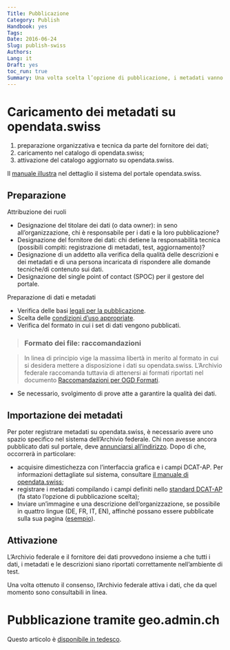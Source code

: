 ```yaml
---
Title: Pubblicazione
Category: Publish
Handbook: yes
Tags:
Date: 2016-06-24
Slug: publish-swiss
Authors:
Lang: it
Draft: yes
toc_run: true
Summary: Una volta scelta l’opzione di pubblicazione, i metadati vanno caricati su opendata.swiss seguendo le tre tappe seguenti.
---
```


# Caricamento dei metadati su opendata.swiss

1. preparazione organizzativa e tecnica da parte del fornitore dei dati;
2. caricamento nel catalogo di opendata.swiss;
3. attivazione del catalogo aggiornato su opendata.swiss.

Il [manuale illustra](/it/support/anleitung-datenpublisher) nel dettaglio il sistema del portale opendata.swiss.

## Preparazione

Attribuzione dei ruoli

- Designazione del titolare dei dati (o data owner): in seno all’organizzazione, chi è responsabile per i dati e la loro pubblicazione?
- Designazione del fornitore dei dati: chi detiene la responsabilità tecnica (possibili compiti: registrazione di metadati, test, aggiornamento)?
- Designazione di un addetto alla verifica della qualità delle descrizioni e dei metadati e di una persona incaricata di rispondere alle domande tecniche/di contenuto sui dati.
- Designazione del single point of contact (SPOC) per il gestore del portale.

Preparazione di dati e metadati

- Verifica delle basi [legali per la pubblicazione](/it/prepare/frameworks).
- Scelta delle [condizioni d’uso appropriate](/it/prepare/terms).
- Verifica del formato in cui i set di dati vengono pubblicati.

> ### Formato dei file: raccomandazioni

> In linea di principio vige la massima libertà in merito al formato in cui si desidera mettere a disposizione i dati su opendata.swiss. L’Archivio federale raccomanda tuttavia di attenersi ai formati riportati nel documento [Raccomandazioni per OGD Formati](/it/library/empfehlungen-formate).

- Se necessario, svolgimento di prove atte a garantire la qualità dei dati.

## Importazione dei metadati

Per poter registrare metadati su opendata.swiss, è necessario avere uno spazio specifico nel sistema dell’Archivio federale. Chi non avesse ancora pubblicato dati sul portale, deve [annunciarsi all’indirizzo](opendata@bar.admin.ch). Dopo di che, occorrerà in particolare:

- acquisire dimestichezza con l’interfaccia grafica e i campi DCAT-AP. Per informazioni dettagliate sul sistema, consultare [il manuale di opendata.swiss](/it/support/anleitung-datenpublisher);
- registrare i metadati compilando i campi definiti nello [standard DCAT-AP](/it/library/ch-dcat-ap) (fa stato l’opzione di pubblicazione scelta);
- Inviare un’immagine e una descrizione dell’organizzazione, se possibile in quattro lingue (DE, FR, IT, EN), affinché possano essere pubblicate sulla sua pagina ([esempio](https://opendata.swiss/it/organization/schweizerisches-bundesarchiv-bar)).

## Attivazione

L’Archivio federale e il fornitore dei dati provvedono insieme a che tutti i dati, i metadati e le descrizioni siano riportati correttamente nell’ambiente di test.

Una volta ottenuto il consenso, l’Archivio federale attiva i dati, che da quel momento sono consultabili in linea.

<a name="geoadmin"></a>
# Pubblicazione tramite geo.admin.ch

Questo articolo è [disponibile in tedesco](/de/publish/publish-swiss#geoadmin).
